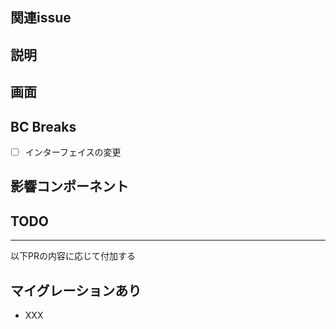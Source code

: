 ## 関連issue

## 説明

## 画面

## BC Breaks

- [ ] インターフェイスの変更

## 影響コンポーネント

## TODO

----
以下PRの内容に応じて付加する

## マイグレーションあり

- XXX

